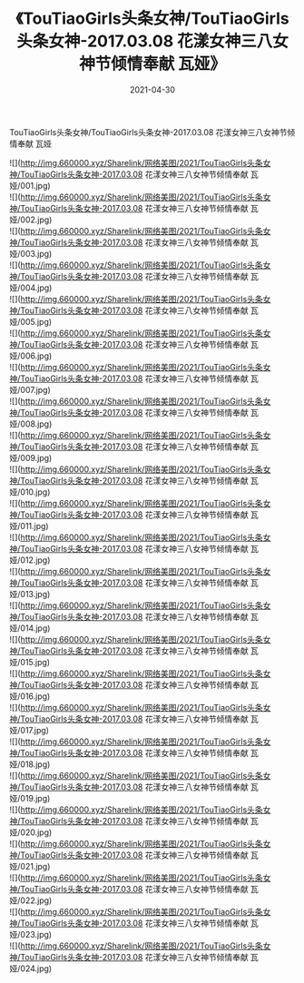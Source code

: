 ﻿---
layout: post
title:  《TouTiaoGirls头条女神/TouTiaoGirls头条女神-2017.03.08 花漾女神三八女神节倾情奉献 瓦娅》
date:   2021-04-30
img: http://img.660000.xyz/Sharelink/网络美图/2021/TouTiaoGirls头条女神/TouTiaoGirls头条女神-2017.03.08 花漾女神三八女神节倾情奉献 瓦娅/000.jpg
categories: [美女, 清纯, 唯美]
---

TouTiaoGirls头条女神/TouTiaoGirls头条女神-2017.03.08 花漾女神三八女神节倾情奉献 瓦娅

 ![](http://img.660000.xyz/Sharelink/网络美图/2021/TouTiaoGirls头条女神/TouTiaoGirls头条女神-2017.03.08 花漾女神三八女神节倾情奉献 瓦娅/001.jpg) <br>![](http://img.660000.xyz/Sharelink/网络美图/2021/TouTiaoGirls头条女神/TouTiaoGirls头条女神-2017.03.08 花漾女神三八女神节倾情奉献 瓦娅/002.jpg) <br>![](http://img.660000.xyz/Sharelink/网络美图/2021/TouTiaoGirls头条女神/TouTiaoGirls头条女神-2017.03.08 花漾女神三八女神节倾情奉献 瓦娅/003.jpg) <br>![](http://img.660000.xyz/Sharelink/网络美图/2021/TouTiaoGirls头条女神/TouTiaoGirls头条女神-2017.03.08 花漾女神三八女神节倾情奉献 瓦娅/004.jpg) <br>![](http://img.660000.xyz/Sharelink/网络美图/2021/TouTiaoGirls头条女神/TouTiaoGirls头条女神-2017.03.08 花漾女神三八女神节倾情奉献 瓦娅/005.jpg) <br>![](http://img.660000.xyz/Sharelink/网络美图/2021/TouTiaoGirls头条女神/TouTiaoGirls头条女神-2017.03.08 花漾女神三八女神节倾情奉献 瓦娅/006.jpg) <br>![](http://img.660000.xyz/Sharelink/网络美图/2021/TouTiaoGirls头条女神/TouTiaoGirls头条女神-2017.03.08 花漾女神三八女神节倾情奉献 瓦娅/007.jpg) <br>![](http://img.660000.xyz/Sharelink/网络美图/2021/TouTiaoGirls头条女神/TouTiaoGirls头条女神-2017.03.08 花漾女神三八女神节倾情奉献 瓦娅/008.jpg) <br>![](http://img.660000.xyz/Sharelink/网络美图/2021/TouTiaoGirls头条女神/TouTiaoGirls头条女神-2017.03.08 花漾女神三八女神节倾情奉献 瓦娅/009.jpg) <br>![](http://img.660000.xyz/Sharelink/网络美图/2021/TouTiaoGirls头条女神/TouTiaoGirls头条女神-2017.03.08 花漾女神三八女神节倾情奉献 瓦娅/010.jpg) <br>![](http://img.660000.xyz/Sharelink/网络美图/2021/TouTiaoGirls头条女神/TouTiaoGirls头条女神-2017.03.08 花漾女神三八女神节倾情奉献 瓦娅/011.jpg) <br>![](http://img.660000.xyz/Sharelink/网络美图/2021/TouTiaoGirls头条女神/TouTiaoGirls头条女神-2017.03.08 花漾女神三八女神节倾情奉献 瓦娅/012.jpg) <br>![](http://img.660000.xyz/Sharelink/网络美图/2021/TouTiaoGirls头条女神/TouTiaoGirls头条女神-2017.03.08 花漾女神三八女神节倾情奉献 瓦娅/013.jpg) <br>![](http://img.660000.xyz/Sharelink/网络美图/2021/TouTiaoGirls头条女神/TouTiaoGirls头条女神-2017.03.08 花漾女神三八女神节倾情奉献 瓦娅/014.jpg) <br>![](http://img.660000.xyz/Sharelink/网络美图/2021/TouTiaoGirls头条女神/TouTiaoGirls头条女神-2017.03.08 花漾女神三八女神节倾情奉献 瓦娅/015.jpg) <br>![](http://img.660000.xyz/Sharelink/网络美图/2021/TouTiaoGirls头条女神/TouTiaoGirls头条女神-2017.03.08 花漾女神三八女神节倾情奉献 瓦娅/016.jpg) <br>![](http://img.660000.xyz/Sharelink/网络美图/2021/TouTiaoGirls头条女神/TouTiaoGirls头条女神-2017.03.08 花漾女神三八女神节倾情奉献 瓦娅/017.jpg) <br>![](http://img.660000.xyz/Sharelink/网络美图/2021/TouTiaoGirls头条女神/TouTiaoGirls头条女神-2017.03.08 花漾女神三八女神节倾情奉献 瓦娅/018.jpg) <br>![](http://img.660000.xyz/Sharelink/网络美图/2021/TouTiaoGirls头条女神/TouTiaoGirls头条女神-2017.03.08 花漾女神三八女神节倾情奉献 瓦娅/019.jpg) <br>![](http://img.660000.xyz/Sharelink/网络美图/2021/TouTiaoGirls头条女神/TouTiaoGirls头条女神-2017.03.08 花漾女神三八女神节倾情奉献 瓦娅/020.jpg) <br>![](http://img.660000.xyz/Sharelink/网络美图/2021/TouTiaoGirls头条女神/TouTiaoGirls头条女神-2017.03.08 花漾女神三八女神节倾情奉献 瓦娅/021.jpg) <br>![](http://img.660000.xyz/Sharelink/网络美图/2021/TouTiaoGirls头条女神/TouTiaoGirls头条女神-2017.03.08 花漾女神三八女神节倾情奉献 瓦娅/022.jpg) <br>![](http://img.660000.xyz/Sharelink/网络美图/2021/TouTiaoGirls头条女神/TouTiaoGirls头条女神-2017.03.08 花漾女神三八女神节倾情奉献 瓦娅/023.jpg) <br>![](http://img.660000.xyz/Sharelink/网络美图/2021/TouTiaoGirls头条女神/TouTiaoGirls头条女神-2017.03.08 花漾女神三八女神节倾情奉献 瓦娅/024.jpg) <br>